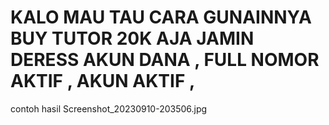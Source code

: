 # KALO MAU TAU CARA GUNAINNYA BUY TUTOR 20K AJA JAMIN DERESS AKUN DANA , FULL NOMOR AKTIF , AKUN AKTIF ,
contoh hasil 
Screenshot_20230910-203506.jpg
